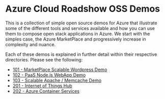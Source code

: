 # Azure Cloud Roadshow OSS Demos

This is a collection of simple open source demos for Azure that illustrate some of the different tools and services
available and how you can use them to compose open stack applications in Azure. We start with the simples case, the
Azure MarketPlace and progressively increase in complexity and nuance.

Each of these demos is explained in further detail within their respective directories. Please see the following:
- [101 - MarketPlace Scalable Wordpress Demo](./demos/101_marketplace/readme.md)
- [102 - PaaS Node.js WebApp Demo](./demos/102_paas/readme.md)
- [103 - Scalable Apache / Memcache Demo](./demos/103_iaas/readme.md)
- [201 - Internet of Things Hub](./demos/201_iot/readme.md)
- [202 - Azure Container Services](./demos/202_acs/readme.md)
